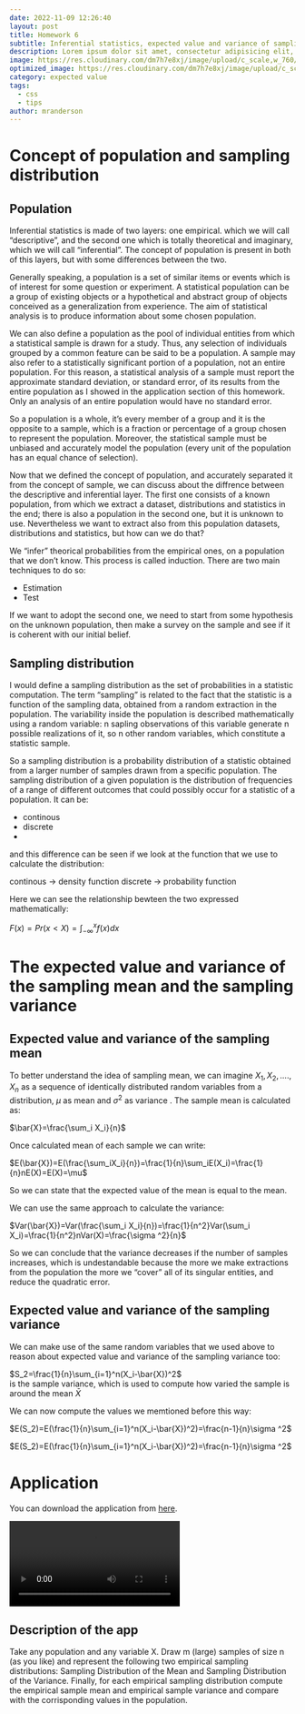 ```yaml
---
date: 2022-11-09 12:26:40
layout: post
title: Homework 6
subtitle: Inferential statistics, expected value and variance of sampling mean and sampling variance.
description: Lorem ipsum dolor sit amet, consectetur adipisicing elit, sed do eiusmod tempor incididunt ut labore et dolore magna aliqua.
image: https://res.cloudinary.com/dm7h7e8xj/image/upload/c_scale,w_760/v1506079212/jekflix-capa_vfhuzh.png
optimized_image: https://res.cloudinary.com/dm7h7e8xj/image/upload/c_scale,w_380/v1506079212/jekflix-capa_vfhuzh.png
category: expected value
tags:
  - css
  - tips
author: mranderson
---
```



<script type="text/javascript" id="MathJax-script" async
  src="https://cdn.jsdelivr.net/npm/mathjax@3/es5/tex-mml-chtml.js">
</script>
<script>
  MathJax = {
    tex: {
      inlineMath: [['$', '$']]
    }
  };
</script>



# Concept of population and sampling distribution
## Population
Inferential statistics is made of two layers: one empirical. which we will call “descriptive”, and the second one which is totally theoretical and imaginary, which we will call “inferential”. The concept of population is present in both of this layers, but with some differences between the two.

Generally speaking, a population is a set of similar items or events which is of interest for some question or experiment. A statistical population can be a group of existing objects or a hypothetical and abstract group of objects conceived as a generalization from experience. The aim of statistical analysis is to produce information about some chosen population.

We can also define a population as the pool of individual entities from which a statistical sample is drawn for a study. Thus, any selection of individuals grouped by a common feature can be said to be a population. A sample may also refer to a statistically significant portion of a population, not an entire population. For this reason, a statistical analysis of a sample must report the approximate standard deviation, or standard error, of its results from the entire population as I showed in the application section of this homework. Only an analysis of an entire population would have no standard error.

So a population is a whole, it’s every member of a group and it is the opposite to a sample, which is a fraction or percentage of a group chosen to represent the population. Moreover, the statistical sample must be unbiased and accurately model the population (every unit of the population has an equal chance of selection).

Now that we defined the concept of population, and accurately separated it from the concept of sample, we can discuss about the diffrence between the descriptive and inferential layer. The first one consists of a known population, from which we extract a dataset, distributions and statistics in the end; there is also a population in the second one, but it is unknown to use. Nevertheless we want to extract also from this population datasets, distributions and statistics, but how can we do that?

We “infer” theorical probabilities from the empirical ones, on a population that we don’t know. This process is called induction. There are two main techniques to do so:

- Estimation
- Test

If we want to adopt the second one, we need to start from some hypothesis on the unknown population, then make a survey on the sample and see if it is coherent with our initial belief.

## Sampling distribution
I would define a sampling distribution as the set of probabilities in a statistic computation. The term “sampling” is related to the fact that the statistic is a function of the sampling data, obtained from a random extraction in the population. The variability inside the population is described mathematically using a random variable: n sapling observations of this variable generate n possible realizations of it, so n other random variables, which constitute a statistic sample.

So a sampling distribution is a probability distribution of a statistic obtained from a larger number of samples drawn from a specific population. The sampling distribution of a given population is the distribution of frequencies of a range of different outcomes that could possibly occur for a statistic of a population. It can be:

- continous
- discrete
- 
and this difference can be seen if we look at the function that we use to calculate the distribution:

continous -> density function
discrete -> probability function

Here we can see the relationship bewteen the two expressed mathematically:

$F(x)=Pr(x < X)=\int_{-\infty}^{x} f(x)dx$

# The expected value and variance of the sampling mean and the sampling variance
## Expected value and variance of the sampling mean
To better understand the idea of sampling mean, we can imagine $X_1,X_2,….,X_n$ as a sequence of identically distributed random variables from a distribution, $\mu$ as mean and $\sigma^2$ as variance . The sample mean is calculated as:

$\bar{X}=\frac{\sum_i X_i}{n}$

Once calculated mean of each sample we can write:

$E(\bar{X})=E(\frac{\sum_iX_i}{n})=\frac{1}{n}\sum_iE(X_i)=\frac{1}{n}nE(X)=E(X)=\mu$


So we can state that the expected value of the mean is equal to the mean.

We can use the same approach to calculate the variance:


$Var(\bar{X})=Var(\frac{\sum_i X_i}{n})=\frac{1}{n^2}Var(\sum_i X_i)=\frac{1}{n^2}nVar(X)=\frac{\sigma ^2}{n}$


So we can conclude that the variance decreases if the number of samples increases, which is undestandable because the more we make extractions from the population the more we “cover” all of its singular entities, and reduce the quadratic error.

## Expected value and variance of the sampling variance

We can make use of the same random variables that we used above to reason about expected value and variance of the sampling variance too: 

$S_2=\frac{1}{n}\sum_{i=1}^n(X_i-\bar{X})^2$  
  is the sample variance, which is used to compute how varied the sample is around the mean $\bar{X}$
  
We can now compute the values we memtioned before this way:

$E(S_2)=E(\frac{1}{n}\sum_{i=1}^n(X_i-\bar{X})^2)=\frac{n-1}{n}\sigma ^2$

$E(S_2)=E(\frac{1}{n}\sum_{i=1}^n(X_i-\bar{X})^2)=\frac{n-1}{n}\sigma ^2$


# Application

You can download the application from <a href="https://drive.google.com/file/d/1MztHI1LeFhXdkgOoKGhZQRV4WA2yScsF/view?usp=sharing" download>here</a>.

<video src="https://user-images.githubusercontent.com/99642347/206141013-9869ddd4-8ad5-4929-99ce-71d30f067eb2.mp4" style="max-width: 730px;">
</video>



## Description of the app
Take any population and any variable X. Draw m (large) samples of size n (as you like) and represent the following two empirical sampling distributions: Sampling Distribution of the Mean and Sampling Distribution of the Variance.
Finally, for each empirical sampling distribution compute the empirical sample mean and empirical sample variance and compare with the corrisponding values in the population.
